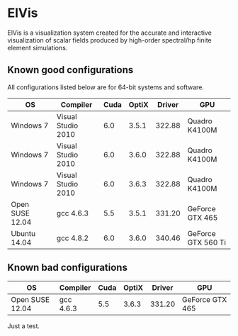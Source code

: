 
ElVis
=====

ElVis is a visualization system created for the accurate and interactive visualization of scalar fields produced by high-order spectral/hp finite element simulations.


## Known good configurations 

All configurations listed below are for 64-bit systems and software.

OS | Compiler | Cuda | OptiX | Driver | GPU
---|----------|------|-------|--------|----
Windows 7 | Visual Studio 2010 | 6.0 | 3.5.1 | 322.88 | Quadro K4100M
Windows 7 | Visual Studio 2010 | 6.0 | 3.6.0 | 322.88 | Quadro K4100M
Windows 7 | Visual Studio 2010 | 6.0 | 3.6.3 | 322.88 | Quadro K4100M
Open SUSE 12.04 | gcc 4.6.3 | 5.5 | 3.5.1 | 331.20 | GeForce GTX 465
Ubuntu 14.04 | gcc 4.8.2 | 6.0 | 3.6.0 | 340.46 | GeForce GTX 560 Ti

## Known bad configurations

OS | Compiler | Cuda | OptiX | Driver | GPU
---|----------|------|-------|--------|----
Open SUSE 12.04 | gcc 4.6.3 | 5.5 | 3.6.3 | 331.20 | GeForce GTX 465

Just a test.
